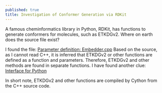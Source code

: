 ```yaml
---
published: true
title: Investigation of Conformer Generation via RDKit
---
```


A famous cheminformatics library in Python, RDKit, has functions to generate conformers for molecules, such as ETKDGv2. Where on earth does the source file exist?

I found the file:
[Parameter definition: Embedder.cpp](https://github.com/rdkit/rdkit/blob/master/Code/GraphMol/DistGeomHelpers/Embedder.cpp)
Based on the source, as I cannot read C++, it is inferred that ETKDGv2 or other functions are defined as a function and parameters. Therefore, ETKDGv2 and other methods are found in separate functions. I have found another clue:
[Interface for Python](https://github.com/rdkit/rdkit/blob/master/Code/GraphMol/DistGeomHelpers/Wrap/rdDistGeom.cpp)

In short note, ETKDGv2 and other functions are compiled by Cython from the C++ source code.
